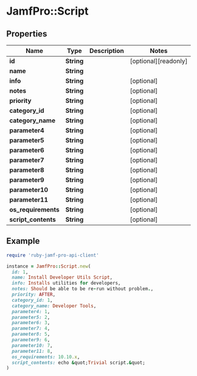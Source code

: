 # JamfPro::Script

## Properties

| Name | Type | Description | Notes |
| ---- | ---- | ----------- | ----- |
| **id** | **String** |  | [optional][readonly] |
| **name** | **String** |  |  |
| **info** | **String** |  | [optional] |
| **notes** | **String** |  | [optional] |
| **priority** | **String** |  | [optional] |
| **category_id** | **String** |  | [optional] |
| **category_name** | **String** |  | [optional] |
| **parameter4** | **String** |  | [optional] |
| **parameter5** | **String** |  | [optional] |
| **parameter6** | **String** |  | [optional] |
| **parameter7** | **String** |  | [optional] |
| **parameter8** | **String** |  | [optional] |
| **parameter9** | **String** |  | [optional] |
| **parameter10** | **String** |  | [optional] |
| **parameter11** | **String** |  | [optional] |
| **os_requirements** | **String** |  | [optional] |
| **script_contents** | **String** |  | [optional] |

## Example

```ruby
require 'ruby-jamf-pro-api-client'

instance = JamfPro::Script.new(
  id: 1,
  name: Install Developer Utils Script,
  info: Installs utilities for developers,
  notes: Should be able to be re-run without problem.,
  priority: AFTER,
  category_id: 1,
  category_name: Developer Tools,
  parameter4: 1,
  parameter5: 2,
  parameter6: 3,
  parameter7: 4,
  parameter8: 5,
  parameter9: 6,
  parameter10: 7,
  parameter11: 8,
  os_requirements: 10.10.x,
  script_contents: echo &quot;Trivial script.&quot;
)
```

